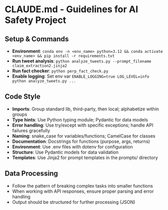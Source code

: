 # CLAUDE.md - Guidelines for AI Safety Project

## Setup & Commands
- **Environment**: `conda env -n <env_name> python=3.12 && conda activate <env_name> && pip install -r requirements.txt`
- **Run tweet analysis**: `python analyze_tweets.py --prompt_filename claim_extraction2.jinja2`
- **Run fact checker**: `python perp_fact_check.py`
- **Enable logging**: Set env var `ENABLE_LOGGING=true LOG_LEVEL=info python analyze_tweets.py ...`

## Code Style
- **Imports**: Group standard lib, third-party, then local; alphabetize within groups
- **Type hints**: Use Python typing module; Pydantic for data models
- **Error handling**: Use try/except with specific exceptions; handle API failures gracefully
- **Naming**: snake_case for variables/functions; CamelCase for classes
- **Documentation**: Docstrings for functions (purpose, args, returns)
- **Environment**: Use .env files with dotenv for configuration
- **Structure**: Use Pydantic models for data validation
- **Templates**: Use Jinja2 for prompt templates in the prompts/ directory

## Data Processing
- Follow the pattern of breaking complex tasks into smaller functions
- When working with API responses, ensure proper parsing and error handling
- Output should be structured for further processing (JSON)